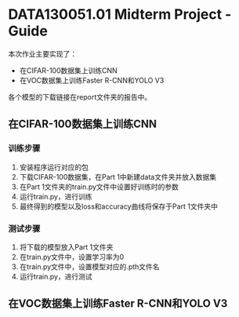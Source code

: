 # DATA130051.01 Midterm Project - Guide

本次作业主要实现了：

- 在CIFAR-100数据集上训练CNN
- 在VOC数据集上训练Faster R-CNN和YOLO V3

各个模型的下载链接在report文件夹的报告中。

## 在CIFAR-100数据集上训练CNN

### 训练步骤
1. 安装程序运行对应的包
2. 下载CIFAR-100数据集，在Part 1中新建data文件夹并放入数据集
3. 在Part 1文件夹的train.py文件中设置好训练时的参数
4. 运行train.py，进行训练
5. 最终得到的模型以及loss和accuracy曲线将保存于Part 1文件夹中

### 测试步骤
1. 将下载的模型放入Part 1文件夹
2. 在train.py文件中，设置学习率为0
3. 在train.py文件中，设置模型对应的.pth文件名
4. 运行train.py，进行测试


## 在VOC数据集上训练Faster R-CNN和YOLO V3



